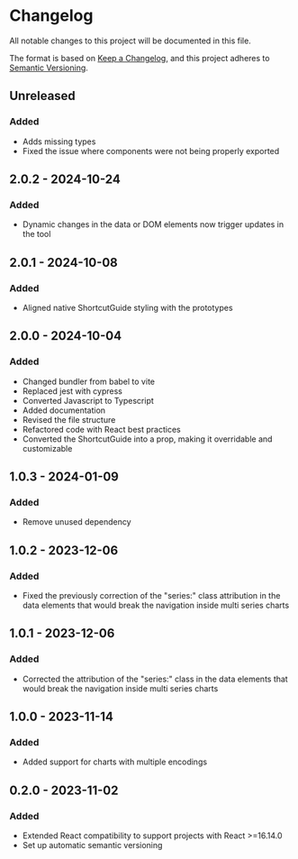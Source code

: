 # Changelog

All notable changes to this project will be documented in this file.

The format is based on [Keep a Changelog](https://keepachangelog.com/en/1.0.0/),
and this project adheres to [Semantic Versioning](https://semver.org/spec/v2.0.0.html).

## Unreleased

### Added

- Adds missing types
- Fixed the issue where components were not being properly exported

## 2.0.2 - 2024-10-24

### Added

- Dynamic changes in the data or DOM elements now trigger updates in the tool

## 2.0.1 - 2024-10-08

### Added

- Aligned native ShortcutGuide styling with the prototypes

## 2.0.0 - 2024-10-04

### Added

- Changed bundler from babel to vite
- Replaced jest with cypress
- Converted Javascript to Typescript
- Added documentation
- Revised the file structure
- Refactored code with React best practices
- Converted the ShortcutGuide into a prop, making it overridable and customizable

## 1.0.3 - 2024-01-09

### Added

- Remove unused dependency

## 1.0.2 - 2023-12-06

### Added

- Fixed the previously correction of the "series:" class attribution in the data elements that would break the navigation inside multi series charts

## 1.0.1 - 2023-12-06

### Added

- Corrected the attribution of the "series:" class in the data elements that would break the navigation inside multi series charts

## 1.0.0 - 2023-11-14

### Added

- Added support for charts with multiple encodings

## 0.2.0 - 2023-11-02

### Added

- Extended React compatibility to support projects with React >=16.14.0
- Set up automatic semantic versioning
